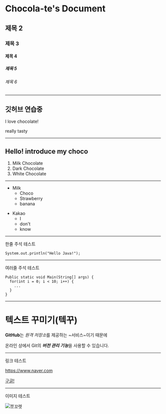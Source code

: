 # Chocola-te's Document
## 제목 2
### 제목 3
#### 제목 4
##### 제목 5
###### 제목 6
***
깃허브 연습중
---
I love
chocolate!

really tasty

---

Hello! introduce my choco
---
1. Milk Chocolate
2. Dark Chocolate
3. White Chocolate

---
- Milk
  + Choco
  + Strawberry
  + banana
 
+ Kakao
  * I
  * don't
  * know

---
한줄 주석 테스트

`System.out.println("Hello Java!");`

---
여러줄 주석 테스트
```
Public static void Main(String[] args) {
  for(int i = 0; i < 10; i++) {
    ...
  }
}
```

---
# 텍스트 꾸미기(텍꾸)

**GitHub**는 *원격 저장소*를 제공하는 ~서비스~이기 때문에

온라인 상에서 Git의 ***버전 관리 기능***을 사용할 수 있습니다.

---
링크 테스트

<https://www.naver.com>

[구글!](https://www.google.com "와! 구글! 아시는구나!")

---
이미지 테스트

![쪼꼬렛](./choco2.png)
